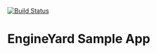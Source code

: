 [![Build Status](https://travis-ci.org/ukitazume/ey_sample.png?branch=master)](https://travis-ci.org/ukitazume/ey_sample)

EngineYard Sample App
=======================
